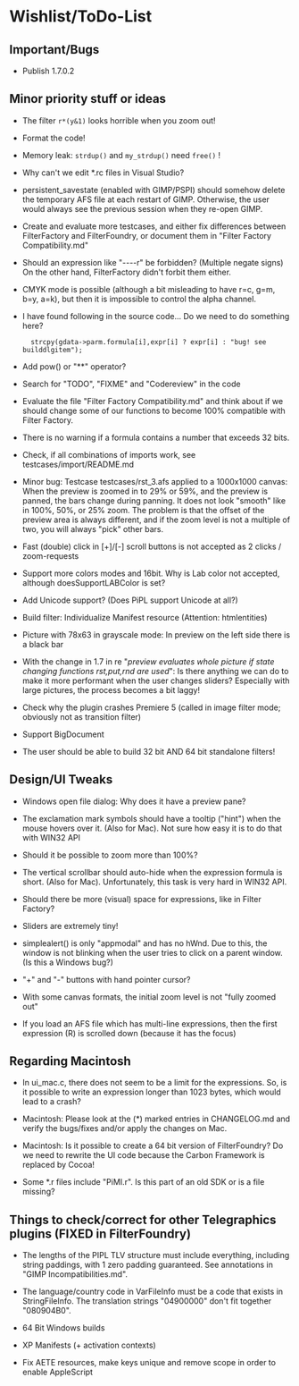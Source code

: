 
Wishlist/ToDo-List
==================

Important/Bugs
--------------

* Publish 1.7.0.2


Minor priority stuff or ideas
-----------------------------

* The filter `r*(y&1)` looks horrible when you zoom out!

* Format the code!

* Memory leak: `strdup()` and `my_strdup()` need `free()` !

* Why can't we edit *.rc files in Visual Studio?

* persistent_savestate (enabled with GIMP/PSPI) should somehow delete the temporary AFS file at each restart of GIMP. Otherwise, the user would always see the previous session when they re-open GIMP.

* Create and evaluate more testcases, and either fix differences between FilterFactory and FilterFoundry, or document them in "Filter Factory Compatibility.md"

* Should an expression like "----r" be forbidden? (Multiple negate signs) On the other hand, FilterFactory didn't forbit them either.
  
* CMYK mode is possible (although a bit misleading to have r=c, g=m, b=y, a=k), but then it is impossible to control the alpha channel.

* I have found following in the source code... Do we need to do something here?

        strcpy(gdata->parm.formula[i],expr[i] ? expr[i] : "bug! see builddlgitem");

* Add pow() or "**" operator?

* Search for "TODO", "FIXME" and "Codereview" in the code

* Evaluate the file "Filter Factory Compatibility.md" and think about if we should change some of our functions to become 100% compatible with Filter Factory.

* There is no warning if a formula contains a number that exceeds 32 bits.

* Check, if all combinations of imports work, see testcases/import/README.md

* Minor bug: Testcase testcases/rst_3.afs applied to a 1000x1000 canvas: When the preview is zoomed in to 29% or 59%, and the preview is panned, the bars change during panning. It does not look "smooth" like in 100%, 50%, or 25% zoom. The problem is that the offset of the preview area is always different, and if the zoom level is not a multiple of two, you will always "pick" other bars.

* Fast (double) click in [+]/[-] scroll buttons is not accepted as 2 clicks / zoom-requests

* Support more colors modes and 16bit. Why is Lab color not accepted, although doesSupportLABColor is set?

* Add Unicode support? (Does PiPL support Unicode at all?)

* Build filter: Individualize Manifest resource (Attention: htmlentities)

* Picture with 78x63 in grayscale mode: In preview on the left side there is a black bar

* With the change in 1.7 in re "*preview evaluates whole picture if state changing functions rst,put,rnd are used*": Is there anything we can do to make it more performant when the user changes sliders? Especially with large pictures, the process becomes a bit laggy!

* Check why the plugin crashes Premiere 5 (called in image filter mode; obviously not as transition filter)

* Support BigDocument

* The user should be able to build 32 bit AND 64 bit standalone filters!


Design/UI Tweaks
----------------

* Windows open file dialog: Why does it have a preview pane?

* The exclamation mark symbols should have a tooltip ("hint") when the mouse hovers over it. (Also for Mac). Not sure how easy it is to do that with WIN32 API

* Should it be possible to zoom more than 100%?

* The vertical scrollbar should auto-hide when the expression formula is short. (Also for Mac). Unfortunately, this task is very hard in WIN32 API.

* Should there be more (visual) space for expressions, like in Filter Factory?

* Sliders are extremely tiny!

* simplealert() is only "appmodal" and has no hWnd. Due to this, the window is not blinking when the user tries to click on a parent window. (Is this a Windows bug?)

* "+" and "-" buttons with hand pointer cursor?

* With some canvas formats, the initial zoom level is not "fully zoomed out"

* If you load an AFS file which has multi-line expressions, then the first expression (R) is scrolled down (because it has the focus)


Regarding Macintosh
-------------------

* In ui_mac.c, there does not seem to be a limit for the expressions. So, is it possible to write an expression longer than 1023 bytes, which would lead to a crash?

* Macintosh: Please look at the (*) marked entries in CHANGELOG.md and verify the bugs/fixes and/or apply the changes on Mac.

* Macintosh: Is it possible to create a 64 bit version of FilterFoundry? Do we need to rewrite the UI code because the Carbon Framework is replaced by Cocoa!

* Some *.r files include "PiMI.r". Is this part of an old SDK or is a file missing?


Things to check/correct for other Telegraphics plugins (FIXED in FilterFoundry)
------------------------------------------------------

* The lengths of the PIPL TLV structure must include everything, including string paddings, with 1 zero padding guaranteed. See annotations in "GIMP Incompatibilities.md".

* The language/country code in VarFileInfo must be a code that exists in StringFileInfo. The translation strings "04900000" don't fit together "080904B0".

* 64 Bit Windows builds

* XP Manifests (+ activation contexts)

* Fix AETE resources, make keys unique and remove scope in order to enable AppleScript
